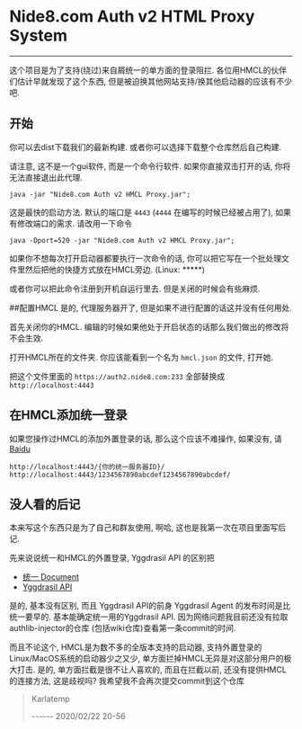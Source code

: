 # Nide8.com Auth v2 HTML Proxy System

---
这个项目是为了支持(绕过)来自屑统一的单方面的登录阻拦.
各位用HMCL的伙伴们估计早就发现了这个东西,
但是被迫换其他网站支持/换其他启动器的应该有不少吧.

## 开始
你可以去dist下载我们的最新构建. 或者你可以选择下载整个仓库然后自己构建.

请注意, 这不是一个gui软件, 而是一个命令行软件. 如果你直接双击打开的话,
你将无法直接退出此代理.

~~~shell script
java -jar "Nide8.com Auth v2 HMCL Proxy.jar";
~~~
这是最快的启动方法. 默认的端口是 `4443` (`4444` 在编写的时候已经被占用了),
如果有修改端口的需求. 请改用一下命令

~~~shell script
java -Dport=520 -jar "Nide8.com Auth v2 HMCL Proxy.jar";
~~~
如果你不想每次打开启动器都要执行一次命令的话,
你可以把它写在一个批处理文件里然后把他的快捷方式放在HMCL旁边.
(Linux: \*\*\*\*\*)

或者你可以把此命令注册到开机自运行里去. 但是关闭的时候会有些麻烦.

##配置HMCL
是的, 代理服务器开了, 但是如果不进行配置的话这并没有任何用处.

首先关闭你的HMCL. 编辑的时候如果他处于开启状态的话那么我们做出的修改将不会生效.

打开HMCL所在的文件夹. 你应该能看到一个名为 `hmcl.json` 的文件, 打开她.

把这个文件里面的 `https://auth2.nide8.com:233` 全部替换成 `http://localhost:4443`

## 在HMCL添加统一登录
如果您操作过HMCL的添加外置登录的话, 那么这个应该不难操作, 如果没有,
请 [Baidu](https://www.baidu.com)

```text
http://localhost:4443/{你的统一服务器ID}/
http://localhost:4443/1234567890abcdef1234567890abcdef/
```
## 没人看的后记
本来写这个东西只是为了自己和群友使用, 啊哈, 这也是我第一次在项目里面写后记.

先来说说统一和HMCL的外置登录, Yggdrasil API 的区别把
- [统一 Document](https://login2.nide8.com:233/index/doc)
- [Yggdrasil API](https://github.com/yushijinhun/authlib-injector/wiki/Yggdrasil%20%E6%9C%8D%E5%8A%A1%E7%AB%AF%E6%8A%80%E6%9C%AF%E8%A7%84%E8%8C%83)

是的, 基本没有区别, 而且 Yggdrasil API的前身 Yggdrasil Agent 的发布时间是比统一要早的.
基本能确定统一用的Yggdrasil API. 因为网络问题我目前还没有拉取authlib-injector的仓库
(包括wiki仓库)查看第一条commit的时间.

而且不论这个, HMCL是为数不多的全版本支持的启动器, 支持外置登录的Linux/MacOS系统的启动器少之又少,
单方面拦掉HMCL无异是对这部分用户的极大打击. 是的, 单方面拦截是很不让人喜欢的,
而且在拦截以前, 还没有提供HMCL的连接方法, 这是歧视吗? 我希望我不会再次提交commit到这个仓库

> Karlatemp
>
> ------ 2020/02/22 20-56
